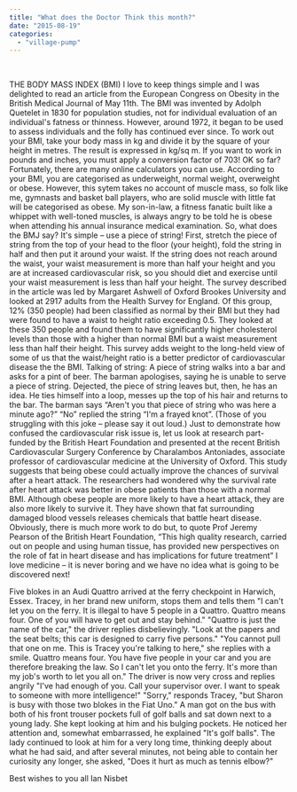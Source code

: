 ```yaml
---
title: "What does the Doctor Think this month?"
date: "2015-08-19"
categories: 
  - "village-pump"
---
```


 

THE BODY MASS INDEX (BMI) I love to keep things simple and I was delighted to read an article from the European Congress on Obesity in the British Medical Journal of May 11th. The BMI was invented by Adolph Quetelet in 1830 for population studies, not for individual evaluation of an individual's fatness or thinness. However, around 1972, it began to be used to assess individuals and the folly has continued ever since. To work out your BMI, take your body mass in kg and divide it by the square of your height in metres. The result is expressed in kg/sq m. If you want to work in pounds and inches, you must apply a conversion factor of 703! OK so far? Fortunately, there are many online calculators you can use. According to your BMI, you are categorised as underweight, normal weight, overweight or obese. However, this sytem takes no account of muscle mass, so folk like me, gymnasts and basket ball players, who are solid muscle with little fat will be categorised as obese. My son-in-law, a fitness fanatic built like a whippet with well-toned muscles, is always angry to be told he is obese when attending his annual insurance medical examination. So, what does the BMJ say? It's simple – use a piece of string! First, stretch the piece of string from the top of your head to the floor (your height), fold the string in half and then put it around your waist. If the string does not reach around the waist, your waist measurement is more than half your height and you are at increased cardiovascular risk, so you should diet and exercise until your waist measurement is less than half your height. The survey described in the article was led by Margaret Ashwell of Oxford Brookes University and looked at 2917 adults from the Health Survey for England. Of this group, 12% (350 people) had been classified as normal by their BMI but they had were found to have a waist to height ratio exceeding 0.5. They looked at these 350 people and found them to have significantly higher cholesterol levels than those with a higher than normal BMI but a waist measurement less than half their height. This survey adds weight to the long-held view of some of us that the waist/height ratio is a better predictor of cardiovascular disease the the BMI. Talking of string: A piece of string walks into a bar and asks for a pint of beer. The barman apologises, saying he is unable to serve a piece of string. Dejected, the piece of string leaves but, then, he has an idea. He ties himself into a loop, messes up the top of his hair and returns to the bar. The barman says “Aren't you that piece of string who was here a minute ago?” “No” replied the string “I'm a frayed knot”. (Those of you struggling with this joke – please say it out loud.) Just to demonstrate how confused the cardiovascular risk issue is, let us look at research part-funded by the British Heart Foundation and presented at the recent British Cardiovascular Surgery Conference by Charalambos Antoniades, associate professor of cardiovascular medicine at the University of Oxford. This study suggests that being obese could actually improve the chances of survival after a heart attack. The researchers had wondered why the survival rate after heart attack was better in obese patients than those with a normal BMI. Although obese people are more likely to have a heart attack, they are also more likely to survive it. They have shown that fat surrounding damaged blood vessels releases chemicals that battle heart disease. Obviously, there is much more work to do but, to quote Prof Jeremy Pearson of the British Heart Foundation, “This high quality research, carried out on people and using human tissue, has provided new perspectives on the role of fat in heart disease and has implications for future treatment” I love medicine – it is never boring and we have no idea what is going to be discovered next!

Five blokes in an Audi Quattro arrived at the ferry checkpoint in Harwich, Essex. Tracey, in her brand new uniform, stops them and tells them "I can't let you on the ferry. It is illegal to have 5 people in a Quattro. Quattro means four. One of you will have to get out and stay behind." "Quattro is just the name of the car," the driver replies disbelievingly. "Look at the papers and the seat belts; this car is designed to carry five persons." "You cannot pull that one on me. This is Tracey you're talking to here," she replies with a smile. Quattro means four. You have five people in your car and you are therefore breaking the law. So I can't let you onto the ferry. It's more than my job's worth to let you all on." The driver is now very cross and replies angrily "I've had enough of you. Call your supervisor over. I want to speak to someone with more intelligence!" "Sorry," responds Tracey, "but Sharon is busy with those two blokes in the Fiat Uno." A man got on the bus with both of his front trouser pockets full of golf balls and sat down next to a young lady. She kept looking at him and his bulging pockets. He noticed her attention and, somewhat embarrassed, he explained "It's golf balls". The lady continued to look at him for a very long time, thinking deeply about what he had said, and after several minutes, not being able to contain her curiosity any longer, she asked, "Does it hurt as much as tennis elbow?"

Best wishes to you all Ian Nisbet
